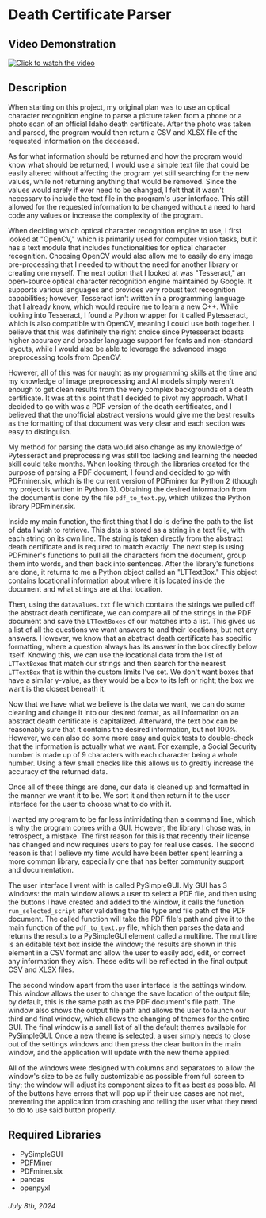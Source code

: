 # Death Certificate Parser

## Video Demonstration
[![Click to watch the video](https://img.youtube.com/vi/jEx1ik8xk4g/0.jpg)](https://www.youtube.com/watch?v=jEx1ik8xk4g)

## Description
When starting on this project, my original plan was to use an optical character recognition engine to parse a picture taken from a phone or a photo scan of an official Idaho death certificate. After the photo was taken and parsed, the program would then return a CSV and XLSX file of the requested information on the deceased.

As for what information should be returned and how the program would know what should be returned, I would use a simple text file that could be easily altered without affecting the program yet still searching for the new values, while not returning anything that would be removed. Since the values would rarely if ever need to be changed, I felt that it wasn't necessary to include the text file in the program's user interface. This still allowed for the requested information to be changed without a need to hard code any values or increase the complexity of the program.

When deciding which optical character recognition engine to use, I first looked at "OpenCV," which is primarily used for computer vision tasks, but it has a text module that includes functionalities for optical character recognition. Choosing OpenCV would also allow me to easily do any image pre-processing that I needed to without the need for another library or creating one myself. The next option that I looked at was "Tesseract," an open-source optical character recognition engine maintained by Google. It supports various languages and provides very robust text recognition capabilities; however, Tesseract isn't written in a programming language that I already know, which would require me to learn a new C++. While looking into Tesseract, I found a Python wrapper for it called Pytesseract, which is also compatible with OpenCV, meaning I could use both together. I believe that this was definitely the right choice since Pytesseract boasts higher accuracy and broader language support for fonts and non-standard layouts, while I would also be able to leverage the advanced image preprocessing tools from OpenCV.

However, all of this was for naught as my programming skills at the time and my knowledge of image preprocessing and AI models simply weren't enough to get clean results from the very complex backgrounds of a death certificate. It was at this point that I decided to pivot my approach. What I decided to go with was a PDF version of the death certificates, and I believed that the unofficial abstract versions would give me the best results as the formatting of that document was very clear and each section was easy to distinguish.

My method for parsing the data would also change as my knowledge of Pytesseract and preprocessing was still too lacking and learning the needed skill could take months. When looking through the libraries created for the purpose of parsing a PDF document, I found and decided to go with PDFminer.six, which is the current version of PDFminer for Python 2 (though my project is written in Python 3). Obtaining the desired information from the document is done by the file `pdf_to_text.py`, which utilizes the Python library PDFminer.six.

Inside my main function, the first thing that I do is define the path to the list of data I wish to retrieve. This data is stored as a string in a text file, with each string on its own line. The string is taken directly from the abstract death certificate and is required to match exactly. The next step is using PDFminer's functions to pull all the characters from the document, group them into words, and then back into sentences. After the library's functions are done, it returns to me a Python object called an "LTTextBox." This object contains locational information about where it is located inside the document and what strings are at that location.

Then, using the `datavalues.txt` file which contains the strings we pulled off the abstract death certificate, we can compare all of the strings in the PDF document and save the `LTTextBoxes` of our matches into a list. This gives us a list of all the questions we want answers to and their locations, but not any answers. However, we know that an abstract death certificate has specific formatting, where a question always has its answer in the box directly below itself. Knowing this, we can use the locational data from the list of `LTTextBoxes` that match our strings and then search for the nearest `LTTextBox` that is within the custom limits I've set. We don't want boxes that have a similar y-value, as they would be a box to its left or right; the box we want is the closest beneath it.

Now that we have what we believe is the data we want, we can do some cleaning and change it into our desired format, as all information on an abstract death certificate is capitalized. Afterward, the text box can be reasonably sure that it contains the desired information, but not 100%. However, we can also do some more easy and quick tests to double-check that the information is actually what we want. For example, a Social Security number is made up of 9 characters with each character being a whole number. Using a few small checks like this allows us to greatly increase the accuracy of the returned data.

Once all of these things are done, our data is cleaned up and formatted in the manner we want it to be. We sort it and then return it to the user interface for the user to choose what to do with it.

I wanted my program to be far less intimidating than a command line, which is why the program comes with a GUI. However, the library I chose was, in retrospect, a mistake. The first reason for this is that recently their license has changed and now requires users to pay for real use cases. The second reason is that I believe my time would have been better spent learning a more common library, especially one that has better community support and documentation.

The user interface I went with is called PySimpleGUI. My GUI has 3 windows: the main window allows a user to select a PDF file, and then using the buttons I have created and added to the window, it calls the function `run_selected_script` after validating the file type and file path of the PDF document. The called function will take the PDF file's path and give it to the main function of the `pdf_to_text.py` file, which then parses the data and returns the results to a PySimpleGUI element called a multiline. The multiline is an editable text box inside the window; the results are shown in this element in a CSV format and allow the user to easily add, edit, or correct any information they wish. These edits will be reflected in the final output CSV and XLSX files.

The second window apart from the user interface is the settings window. This window allows the user to change the save location of the output file; by default, this is the same path as the PDF document's file path. The window also shows the output file path and allows the user to launch our third and final window, which allows the changing of themes for the entire GUI. The final window is a small list of all the default themes available for PySimpleGUI. Once a new theme is selected, a user simply needs to close out of the settings windows and then press the clear button in the main window, and the application will update with the new theme applied.

All of the windows were designed with columns and separators to allow the window's size to be as fully customizable as possible from full screen to tiny; the window will adjust its component sizes to fit as best as possible. All of the buttons have errors that will pop up if their use cases are not met, preventing the application from crashing and telling the user what they need to do to use said button properly.

## Required Libraries

- PySimpleGUI
- PDFMiner
- PDFminer.six
- pandas
- openpyxl

###### July 8th, 2024
